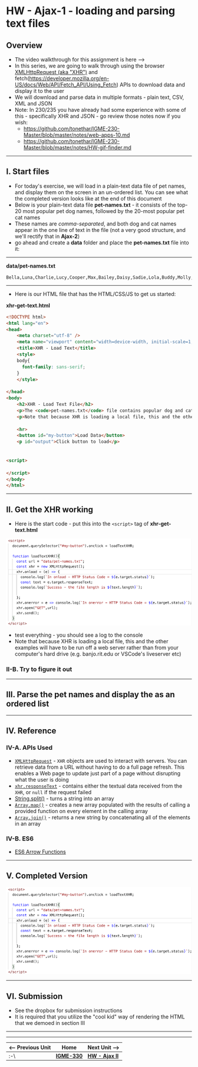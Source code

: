 # HW - Ajax-1 - loading and parsing text files

## Overview

- The video walkthrough for this assignment is here --> 
- In this series, we are going to walk through using the browser [XMLHttpRequest (aka "XHR")](https://developer.mozilla.org/en-US/docs/Web/API/XMLHttpRequest/Using_XMLHttpRequest) and fetch(https://developer.mozilla.org/en-US/docs/Web/API/Fetch_API/Using_Fetch) APIs to download data and display it to the user
- We will download and parse data in multiple formats - plain text, CSV, XML  and JSON
- Note: In 230/235 you have already had some experience with some of this - specifically XHR and JSON - go review those notes now if you wish:
  - https://github.com/tonethar/IGME-230-Master/blob/master/notes/web-apps-10.md
  - https://github.com/tonethar/IGME-230-Master/blob/master/notes/HW-gif-finder.md

<hr>

## I. Start files
- For today's exercise, we will load in a plain-text data file of pet names, and display them on the screen in an un-ordered list. You can see what the completed version looks like at the end of this document
- Below is your plain-text data file **pet-names.txt** - it consists of the top-20 most popular pet dog names, followed by the 20-most popular pet cat names
- These names are *comma-separated*, and both dog and cat names appear in the one line of text in the file (not a very good structure, and we'll rectify that in **Ajax-2**)
- go ahead and create a **data** folder and place the **pet-names.txt** file into it:

<hr>

**data/pet-names.txt**

```text
Bella,Luna,Charlie,Lucy,Cooper,Max,Bailey,Daisy,Sadie,Lola,Buddy,Molly,Stella,Tucker,Bear,Zoey,Duke,Harley,Maggie,Jax,Oliver,Leo,Milo,Charlie,Simba,Max,Jack,Loki,Tiger,Jasper,Ollie,Oscar,George,Buddy,Toby,Smokey,Finn,Felix,Simon,Shadow
```

<hr>

- Here is our HTML file that has the HTML/CSS/JS to get us started:

**xhr-get-text.html**

```html
<!DOCTYPE html>
<html lang="en">
<head>
	<meta charset="utf-8" />
	<meta name="viewport" content="width=device-width, initial-scale=1, user-scalable=no">
	<title>XHR - Load Text</title>
	<style>
	body{
	  font-family: sans-serif;
	}
	</style>

</head>
<body>
	<h2>XHR - Load Text File</h2>
	<p>The <code>pet-names.txt</code> file contains popular dog and cat pet names, separated by commas.</p>
	<p>Note that because XHR is loading a local file, this and the other examples will have to be run off a web server rather than from your computer's hard drive (e.g. banjo.rit.edu or VSCode's liveserver etc)</p>
	
	<hr>
	<button id="my-button">Load Data</button>
	<p id="output">Click button to load</p>
	

<script>

</script>
</body>
</html>
```

<hr>

## II. Get the XHR working

- Here is the start code - put this into the `<script>` tag of **xhr-get-text.html**

![screenshot](_images/_ajax-images/HW-ajax-2.png)

- test everything - you should see a log to the console
- Note that because XHR is loading a local file, this and the other examples will have to be run off a web server rather than from your computer's hard drive (e.g. banjo.rit.edu or VSCode's liveserver etc)

### II-B. Try to figure it out

<hr>

## III. Parse the pet names and display the as an ordered list


<hr>

## IV. Reference

### IV-A. APIs Used
- [`XMLHttpRequest`](https://developer.mozilla.org/en-US/docs/Web/API/XMLHttpRequest/Using_XMLHttpRequest) - <code>XHR</code> objects are used to interact with servers. You can retrieve data from a URL without having to do a full page refresh. This enables a Web page to update just part of a page without disrupting what the user is doing
- [`xhr.responseText`](https://developer.mozilla.org/en-US/docs/Web/API/XMLHttpRequest/responseText) - contains either the textual data received from the `XHR`, or `null` if the request failed
- [String.split()](https://developer.mozilla.org/en-US/docs/Web/JavaScript/Reference/Global_Objects/String/split) - turns a string into an array
- [`Array.map()`](https://developer.mozilla.org/en-US/docs/Web/JavaScript/Reference/Global_Objects/Array/map) - creates a new array populated with the results of calling a provided function on every element in the calling array
- [`Array.join()`](https://developer.mozilla.org/en-US/docs/Web/JavaScript/Reference/Global_Objects/Array/join) - returns a new string by concatenating all of the elements in an array

### IV-B. ES6
- [ES6 Arrow Functions](https://www.w3schools.com/js/js_arrow_function.asp)

<hr>

## V. Completed Version

![screenshot](_images/_ajax-images/HW-ajax-2.png)

<hr>

## VI. Submission

- See the dropbox for submission instructions
- It is required that you utilize the "cool kid" way of rendering the HTML that we demoed in section III


<hr><hr>

| <-- Previous Unit | Home | Next Unit -->
| --- | --- | --- 
|   :-\  |  [**IGME-330**](../README.md) | [**HW - Ajax II**](HW-ajax-2.md)
